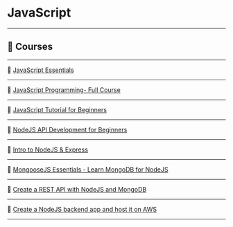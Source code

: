 # JavaScript

---

## 🎥 Courses

---

🔗 [JavaScript Essentials](https://www.udemy.com/share/101tzo3@jk1KomZrlomb0xamJXueWK2mnX-2mSXUCb9MG0lGHeQRf32oFlQg6pW6DxNuiQKM-w==/) 

---

🔗 [JavaScript Programming- Full Course](https://youtu.be/jS4aFq5-91M)

---

🔗 [JavaScript Tutorial for Beginners](https://youtu.be/PXvI0ln6Nws)

---

🔗 [NodeJS API Development for Beginners](https://www.udemy.com/share/101rrS3@s2YvSNvxpPp7d5gAkwa2fg8qvu3JNk_PS2v_qD7_5PAptmkU6CJtLok_0B2X_YIL7w==/)

---

🔗 [Intro to NodeJS & Express](https://www.udemy.com/share/101K8C3@Wq8YoEbAiTg2lf6F9gCAdvcu1nYyrCnR3LbLwLDydmXSxPqHzvgtv4_Nm7Fz9NuBiw==/)

---

🔗 [MongooseJS Essentials - Learn MongoDB for NodeJS](https://www.udemy.com/share/101DOY3@xk_TsWZ7y2l5kEzowsKJVNm1fxYT98Cbl4C60Imaq9QuK9cwIhGmWd7H1igwEW2mNQ==/)

---

🔗 [Create a REST API with NodeJS and MongoDB](https://www.udemy.com/share/101rqg3@D-6w0V2D42izxxTeWw2wP_KSw8XfzaCknj82mqzDLBHGoJL7kw7fYaOUVDU7IzruJw==/) 

---

🔗 [Create a NodeJS backend app and host it on AWS](https://www.udemy.com/share/1041iY3@EdWB2BfaBqmo91pSpkax-jkedr8ylSmALitLU_gvs703rLzt_wEhJ17M12Otrepxyg==/)

---